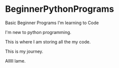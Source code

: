 # BeginnerPythonPrograms
Basic Beginner Programs I'm learning to Code

I'm new to python programming. 

This is where I am storing all the my code. 

This is my journey. 


Alllll lame.
